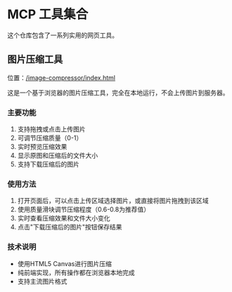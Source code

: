# MCP 工具集合

这个仓库包含了一系列实用的网页工具。

## 图片压缩工具

位置：[/image-compressor/index.html](/image-compressor/index.html)

这是一个基于浏览器的图片压缩工具，完全在本地运行，不会上传图片到服务器。

### 主要功能

1. 支持拖拽或点击上传图片
2. 可调节压缩质量（0-1）
3. 实时预览压缩效果
4. 显示原图和压缩后的文件大小
5. 支持下载压缩后的图片

### 使用方法

1. 打开页面后，可以点击上传区域选择图片，或直接将图片拖拽到该区域
2. 使用质量滑块调节压缩程度（0.6-0.8为推荐值）
3. 实时查看压缩效果和文件大小变化
4. 点击"下载压缩后的图片"按钮保存结果

### 技术说明

- 使用HTML5 Canvas进行图片压缩
- 纯前端实现，所有操作都在浏览器本地完成
- 支持主流图片格式
